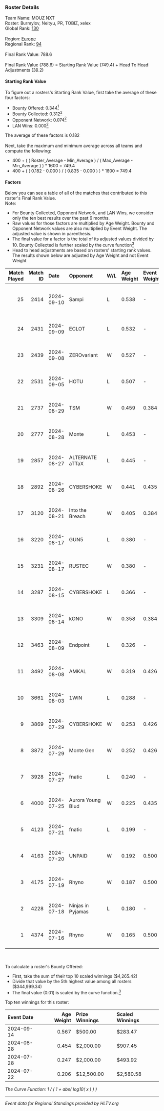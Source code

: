 ### Roster Details<br />
Team Name: MOUZ NXT<br />
Roster: Burmylov, Neityu, PR, TOBIZ, xelex<br />
Global Rank: [130](../../standings_global_2024_12_18.md)<br />
<br />
Region: [Europe]( ../../standings_europe_2024_12_18.md)<br />
Regional Rank: [94]( ../../standings_europe_2024_12_18.md)<br />
<br />
Final Rank Value:  788.6<br />
<br />
Final Rank Value (788.6) = Starting Rank Value (749.4) + Head To Head Adjustments (39.2)<br />

#### Starting Rank Value<br />
To figure out a rosters's Starting Rank Value, first take the average of these four factors:<br />
- Bounty Offered: 0.344[<sup>1</sup>](#table2)
- Bounty Collected: 0.312[<sup>2</sup>](#table1)
- Opponent Network: 0.074[<sup>2</sup>](#table1)
- LAN Wins: 0.000[<sup>2</sup>](#table1)

The average of these factors is 0.182<br />
<br />
Next, take the maximum and minimum average across all teams and compute the following:<br />
- 400 + ( ( Roster_Average - Min_Average ) / ( Max_Average - Min_Average ) ) * 1600 = 749.4
- 400 + ( ( 0.182 - 0.000 ) / ( 0.835 - 0.000 ) ) * 1600 = 749.4


#### Factors<br />
Below you can see a table of all of the matches that contributed to this roster's Final Rank Value.<br />
Note:<br />

- For Bounty Collected, Opponent Network, and LAN Wins, we consider only the ten best results over the past 6 months.
- Raw values for those factors are multiplied by Age Weight. Bounty and Opponent Network values are also multiplied by Event Weight. The adjusted value is shown in parenthesis.
- The final value for a factor is the total of its adjusted values divided by 10. Bounty Collected is further scaled by the curve function[<sup>3</sup>](#curveFunction)
- Head to head adjustments are based on rosters' starting rank values. The results shown below are adjusted by Age Weight and not Event Weight
<span id="table1"></span><br />


| Match Played | Match ID | Date       | Opponent          | W/L | Age Weight | Event Weight | Bounty Collected | Opponent Network | LAN Wins  | H2H Adj. | Roster                              |
| -: | -: | :- | :- | :- | :- | :- | :- | :- | :- | -: | :- |
|           25 |     2414 | 2024-09-10 | Sampi             | L   | 0.538      | -            | -                | -                | -         |    -4.29 | Burmylov, Neityu, PR, TOBIZ, xelex  |
|           24 |     2431 | 2024-09-09 | ECLOT             | L   | 0.532      | -            | -                | -                | -         |    -0.95 | Burmylov, Neityu, PR, sirah, TOBIZ  |
|           23 |     2439 | 2024-09-08 | ZEROvariant       | W   | 0.527      | -            | -                | -                | 0 (0.000) |     1.64 | Burmylov, Neityu, PR, sirah, TOBIZ  |
|           22 |     2531 | 2024-09-05 | HOTU              | L   | 0.507      | -            | -                | -                | -         |    -8.82 | Burmylov, Neityu, PR, sirah, TOBIZ  |
|           21 |     2737 | 2024-08-29 | TSM               | W   | 0.459      | 0.384        | 0.039 (0.007)    | 0.587 (0.103)    | 0 (0.000) |    10.59 | Burmylov, Neityu, PR, sirah, TOBIZ  |
|           20 |     2777 | 2024-08-28 | Monte             | L   | 0.453      | -            | -                | -                | -         |    -2.76 | Burmylov, Neityu, PR, sirah, TOBIZ  |
|           19 |     2857 | 2024-08-27 | ALTERNATE aTTaX   | L   | 0.445      | -            | -                | -                | -         |    -2.16 | Burmylov, Neityu, PR, sirah, TOBIZ  |
|           18 |     2892 | 2024-08-26 | CYBERSHOKE        | W   | 0.441      | 0.435        | 0.016 (0.003)    | 0.738 (0.141)    | 0 (0.000) |     9.18 | Burmylov, Neityu, PR, sirah, TOBIZ  |
|           17 |     3120 | 2024-08-21 | Into the Breach   | W   | 0.405      | 0.384        | -                | 0.617 (0.096)    | 0 (0.000) |     8.73 | Burmylov, Neityu, PR, sirah, TOBIZ  |
|           16 |     3220 | 2024-08-17 | GUN5              | L   | 0.380      | -            | -                | -                | -         |    -2.51 | Burmylov, Neityu, PR, sirah, TOBIZ  |
|           15 |     3231 | 2024-08-17 | RUSTEC            | W   | 0.380      | -            | -                | -                | 0 (0.000) |     1.28 | Burmylov, Neityu, PR, sirah, TOBIZ  |
|           14 |     3287 | 2024-08-15 | CYBERSHOKE        | L   | 0.366      | -            | -                | -                | -         |    -4.12 | Burmylov, Neityu, PR, sirah, TMB    |
|           13 |     3309 | 2024-08-14 | kONO              | W   | 0.358      | 0.384        | 0.013 (0.002)    | 0.386 (0.053)    | 0 (0.000) |     7.37 | Burmylov, Neityu, PR, sirah, TMB    |
|           12 |     3463 | 2024-08-09 | Endpoint          | L   | 0.326      | -            | -                | -                | -         |    -3.50 | Burmylov, Neityu, PR, sirah, TOBIZ  |
|           11 |     3492 | 2024-08-08 | AMKAL             | W   | 0.319      | 0.426        | 0.028 (0.004)    | -                | 0 (0.000) |     6.17 | Burmylov, Neityu, PR, sirah, TOBIZ  |
|           10 |     3661 | 2024-08-03 | 1WIN              | L   | 0.288      | -            | -                | -                | -         |    -5.52 | Burmylov, Neityu, PR, sirah, TOBIZ  |
|            9 |     3869 | 2024-07-29 | CYBERSHOKE        | W   | 0.253      | 0.426        | 0.016 (0.002)    | 0.738 (0.080)    | 0 (0.000) |     5.11 | Burmylov, Chr1zN, Neityu, PR, sirah |
|            8 |     3872 | 2024-07-29 | Monte Gen         | W   | 0.252      | 0.426        | 0.021 (0.002)    | 0.480 (0.052)    | 0 (0.000) |     4.63 | Burmylov, Chr1zN, Neityu, PR, sirah |
|            7 |     3928 | 2024-07-27 | fnatic            | L   | 0.240      | -            | -                | -                | -         |    -0.65 | Burmylov, Chr1zN, Neityu, PR, sirah |
|            6 |     4000 | 2024-07-25 | Aurora Young Blud | W   | 0.225      | 0.435        | 0.036 (0.004)    | 0.927 (0.091)    | 0 (0.000) |     5.16 | Burmylov, Chr1zN, Neityu, PR, sirah |
|            5 |     4123 | 2024-07-21 | fnatic            | L   | 0.199      | -            | -                | -                | -         |    -0.54 | Burmylov, Chr1zN, Neityu, PR, sirah |
|            4 |     4163 | 2024-07-20 | UNPAID            | W   | 0.192      | 0.500        | 0.124 (0.012)    | 0.302 (0.029)    | -         |     5.26 | Burmylov, Chr1zN, Neityu, PR, sirah |
|            3 |     4175 | 2024-07-19 | Rhyno             | W   | 0.187      | 0.500        | 0.152 (0.014)    | 0.532 (0.050)    | -         |     5.54 | Burmylov, Chr1zN, Neityu, PR, sirah |
|            2 |     4228 | 2024-07-18 | Ninjas in Pyjamas | L   | 0.180      | -            | -                | -                | -         |    -0.53 | Burmylov, Chr1zN, Neityu, PR, sirah |
|            1 |     4374 | 2024-07-16 | Rhyno             | W   | 0.165      | 0.500        | 0.152 (0.013)    | 0.532 (0.044)    | -         |     4.89 | Burmylov, Chr1zN, Neityu, PR, sirah |

<br />
<span id="table2"></span><br />
To calculate a roster's Bounty Offered:<br />

- First, take the sum of their top 10 scaled winnings ($4,265.42)
- Divide that value by the 5th highest value among all rosters ($344,999.34)
- The final value (0.01) is scaled by the curve function.[<sup>3</sup>](#curveFunction)

Top ten winnings for this roster:<br />

| Event Date | Age Weight | Prize Winnings | Scaled Winnings |
| :- | -: | :- | :- |
| 2024-09-14 |      0.567 | $500.00        | $283.47         |
| 2024-08-28 |      0.454 | $2,000.00      | $907.45         |
| 2024-07-28 |      0.247 | $2,000.00      | $493.92         |
| 2024-07-22 |      0.206 | $12,500.00     | $2,580.58       |


<span id="curveFunction"></span>_The Curve Function: 1 / ( 1 + abs( log10( x ) ) )_<br />

---
_Event data for Regional Standings provided by HLTV.org_<br />
